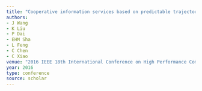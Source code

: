 ```yaml
---
title: "Cooperative information services based on predictable trajectories in bus-VANETs"
authors:
- J Wang
- K Liu
- P Dai
- EHM Sha
- L Feng
- C Chen
- C Xiao
venue: "2016 IEEE 18th International Conference on High Performance Computing and …, 2016"
year: 2016
type: conference
source: scholar
---
```

